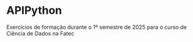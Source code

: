 # APIPython
Exercícios de formação durante o 1º semestre de 2025 para o curso de Ciência de Dados na Fatec 
